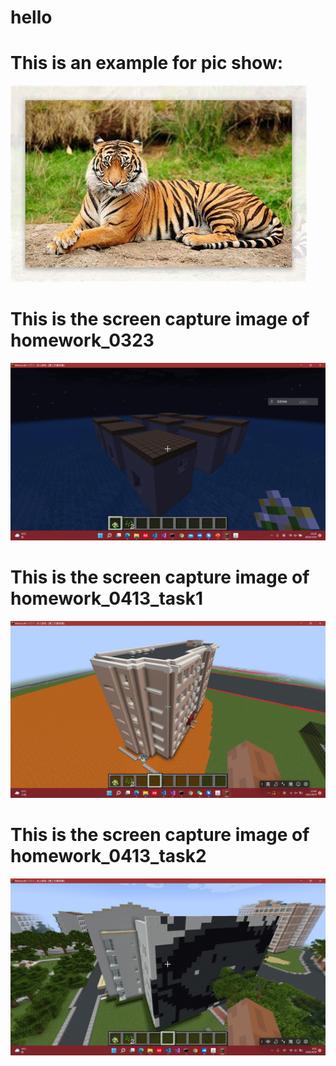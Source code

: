 # hello

# This is an example for pic show:

![](https://github.com/ophwsjtu18/ohw22s/blob/main/OIP-C.jpg)

# This is the screen capture image of homework_0323

![](https://github.com/ophwsjtu18/ohw22s/blob/main/wf/image/hw1_capture.png)

# This is the screen capture image of homework_0413_task1

![](https://github.com/ophwsjtu18/ohw22s/blob/main/wf/image/task1.jpg)

# This is the screen capture image of homework_0413_task2

![](https://github.com/ophwsjtu18/ohw22s/blob/main/wf/image/task2.jpg)
